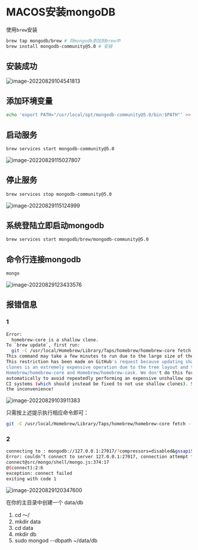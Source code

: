 # MACOS安装mongoDB

使用`brew`安装

```bash
brew tap mongodb/brew # 将mongodb添加到brew中
brew install mongodb-community@5.0 # 安装
```

## 安装成功

![image-20220829104541813](https://media.sunpm.me/uPic/2022-08-29/10:45:42-40XhzC_image-20220829104541813.png)

## 添加环境变量

```bash
echo 'export PATH="/usr/local/opt/mongodb-community@5.0/bin:$PATH"' >> ~/.zshrc
```

## 启动服务

```bash
brew services start mongodb-community@5.0
```

![image-20220829115027807](https://media.sunpm.me/uPic/2022-08-29/11:50:28-XDoH75_image-20220829115027807.png)

## 停止服务

```bash
brew services stop mongodb-community@5.0
```

![image-20220829115124999](https://media.sunpm.me/uPic/2022-08-29/11:51:25-h73cgq_image-20220829115124999.png)

## 系统登陆立即启动mongodb

```bash
brew services start mongodb/brew/mongodb-community@5.0
```

## 命令行连接mongodb

```bash
mongo
```

![image-20220829123433576](https://media.sunpm.me/uPic/2022-08-29/12:34:33-jUYvT7_image-20220829123433576.png)

## 报错信息

### 1

```bash
Error:
  homebrew-core is a shallow clone.
To `brew update`, first run:
  git -C /usr/local/Homebrew/Library/Taps/homebrew/homebrew-core fetch --unshallow
This command may take a few minutes to run due to the large size of the repository.
This restriction has been made on GitHub's request because updating shallow
clones is an extremely expensive operation due to the tree layout and traffic of
Homebrew/homebrew-core and Homebrew/homebrew-cask. We don't do this for you
automatically to avoid repeatedly performing an expensive unshallow operation in
CI systems (which should instead be fixed to not use shallow clones). Sorry for
the inconvenience!
```

![image-20220829103911383](https://media.sunpm.me/uPic/2022-08-29/10:39:12-Ol3EI9_image-20220829103911383.png)

只需按上述提示执行相应命令即可：

```bash
git -C /usr/local/Homebrew/Library/Taps/homebrew/homebrew-core fetch --unshallow
```

### 2

```bash
connecting to : mongodb://127.0.0.1:27017/?compressors=disabled&gssapiServiceName=mongodb
Error: couldn’t connect to server 127.0.0.1:27017, connection attempt failed: SocketException: Error connecting to 127.0.0.1:27017 :: caused by :: Connection refused :
connect@src/mongo/shell/mongo.js:374:17
@(connect):2:6
exception: connect failed
exiting with code 1
```

![image-20220829120347600](https://media.sunpm.me/uPic/2022-08-29/12:03:47-HJiTr9_image-20220829120347600.png)

在你的主目录中创建一个 data/db

1. cd ～/
2. mkdir data
3. cd data
4. mkdir db
5. sudo mongod --dbpath ~/data/db
